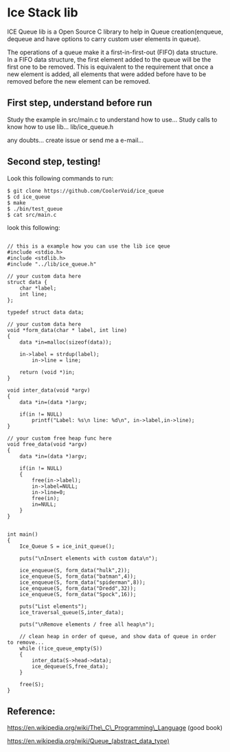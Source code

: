 # Ice Stack lib
ICE Queue lib is a Open Source C library to help in Queue creation(enqueue, dequeue and have options to carry custom user elements in queue).

The operations of a queue make it a first-in-first-out (FIFO) data structure. In a FIFO data structure, the first element added to the queue will be the first one to be removed. This is equivalent to the requirement that once a new element is added, all elements that were added before have to be removed before the new element can be removed. 


First step, understand before run
--

Study the example in src/main.c to understand how to use...
Study calls to know how to use  lib...  lib/ice\_queue.h

any doubts... create issue or send me a e-mail...

Second step, testing!
--


Look this following commands to run:
```
$ git clone https://github.com/CoolerVoid/ice_queue
$ cd ice_queue
$ make
$ ./bin/test_queue
$ cat src/main.c
```

look this following:
```lang=c

// this is a example how you can use the lib ice qeue
#include <stdio.h>
#include <stdlib.h>
#include "../lib/ice_queue.h"

// your custom data here
struct data {
    char *label;
    int line;
};

typedef struct data data;

// your custom data here
void *form_data(char * label, int line)
{
	data *in=malloc(sizeof(data));

	in->label = strdup(label);
        in->line = line;

	return (void *)in;
}

void inter_data(void *argv)
{
	data *in=(data *)argv;

	if(in != NULL)
		printf("Label: %s\n line: %d\n", in->label,in->line);
}

// your custom free heap func here
void free_data(void *argv)
{
	data *in=(data *)argv;

	if(in != NULL)
	{
		free(in->label);
		in->label=NULL;
		in->line=0;
		free(in);
		in=NULL;
	}
}


int main() 
{
	Ice_Queue S = ice_init_queue();

	puts("\nInsert elements with custom data\n");

	ice_enqueue(S, form_data("hulk",2));
	ice_enqueue(S, form_data("batman",4));
	ice_enqueue(S, form_data("spiderman",8));
	ice_enqueue(S, form_data("Dredd",32));
	ice_enqueue(S, form_data("Spock",16));

	puts("List elements");
	ice_traversal_queue(S,inter_data);

	puts("\nRemove elements / free all heap\n");

	// clean heap in order of queue, and show data of queue in order to remove...
	while (!ice_queue_empty(S))
	{
		inter_data(S->head->data);
		ice_dequeue(S,free_data);
	}

	free(S);
}

```



Reference:
--
https://en.wikipedia.org/wiki/The\_C\_Programming\_Language  (good book)

https://en.wikipedia.org/wiki/Queue_(abstract_data_type)
